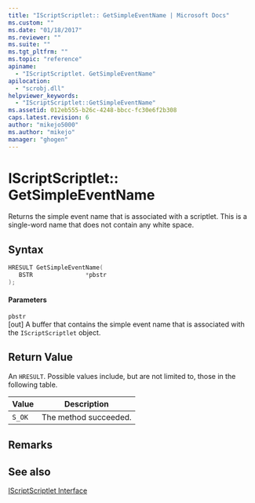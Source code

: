 ```yaml
---
title: "IScriptScriptlet:: GetSimpleEventName | Microsoft Docs"
ms.custom: ""
ms.date: "01/18/2017"
ms.reviewer: ""
ms.suite: ""
ms.tgt_pltfrm: ""
ms.topic: "reference"
apiname: 
  - "IScriptScriptlet. GetSimpleEventName"
apilocation: 
  - "scrobj.dll"
helpviewer_keywords: 
  - "IScriptScriptlet::GetSimpleEventName"
ms.assetid: 012eb555-b26c-4248-bbcc-fc30e6f2b308
caps.latest.revision: 6
author: "mikejo5000"
ms.author: "mikejo"
manager: "ghogen"
---
```

# IScriptScriptlet:: GetSimpleEventName
Returns the simple event name that is associated with a scriptlet. This is a single-word name that does not contain any white space.  
  
## Syntax  
  
```cpp
HRESULT GetSimpleEventName(  
   BSTR               *pbstr  
);  
```  
  
#### Parameters  
 `pbstr`  
 [out] A buffer that contains the simple event name that is associated with the `IScriptScriptlet` object.  
  
## Return Value  
 An `HRESULT`. Possible values include, but are not limited to, those in the following table.  
  
|Value|Description|  
|-----------|-----------------|  
|`S_OK`|The method succeeded.|  
  
## Remarks  
  
## See also  
 [IScriptScriptlet Interface](../../winscript/reference/iscriptscriptlet-interface.md)